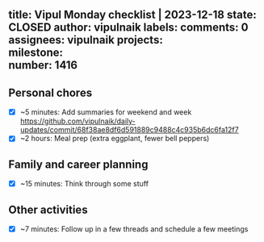 title:	Vipul Monday checklist | 2023-12-18
state:	CLOSED
author:	vipulnaik
labels:	
comments:	0
assignees:	vipulnaik
projects:	
milestone:	
number:	1416
--
## Personal chores

- [x] ~5 minutes: Add summaries for weekend and week https://github.com/vipulnaik/daily-updates/commit/68f38ae8df6d591889c9488c4c935b6dc6fa12f7
- [x] ~2 hours: Meal prep (extra eggplant, fewer bell peppers)

## Family and career planning

- [x] ~15 minutes: Think through some stuff

## Other activities

- [x] ~7 minutes: Follow up in a few threads and schedule a few meetings
